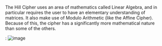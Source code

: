 The Hill Cipher uses an area of mathematics called Linear Algebra, and in particular requires the user to have an elementary understanding of matrices. 
It also make use of Modulo Arithmetic (like the Affine Cipher). Because of this, the cipher has a significantly more mathematical nature than some of the others.

: ![image](https://www.google.com/url?sa=i&url=https%3A%2F%2Fcrypto.interactive-maths.com%2Fhill-cipher.html&psig=AOvVaw1GUWSbq18ckz0XS6rN5OWn&ust=1638980312798000&source=images&cd=vfe&ved=0CAgQjRxqFwoTCPDv2M-L0vQCFQAAAAAdAAAAABAD)
